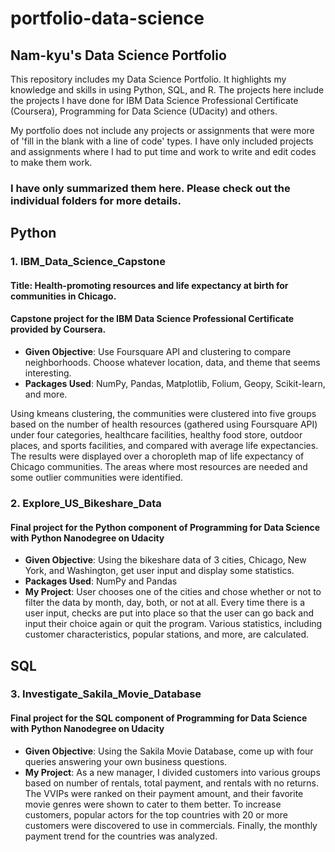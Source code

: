 # portfolio-data-science
## Nam-kyu's Data Science Portfolio
This repository includes my Data Science Portfolio.
It highlights my knowledge and skills in using Python, SQL, and R.
The projects here include the projects I have done for IBM Data Science Professional Certificate (Coursera),
Programming for Data Science (UDacity) and others.

My portfolio does not include any projects or assignments that were more of 'fill in the blank with a line of code' types.
I have only included projects and assignments where I had to put time and work to write and edit codes to make them work.

### I have only summarized them here. Please check out the individual folders for more details.

## Python
### 1. IBM_Data_Science_Capstone
#### Title: Health-promoting resources and life expectancy at birth for communities in Chicago.
#### Capstone project for the IBM Data Science Professional Certificate provided by Coursera.
- **Given Objective**: Use Foursquare API and clustering to compare neighborhoods. Choose whatever location, data, and theme that seems interesting.
- **Packages Used**: NumPy, Pandas, Matplotlib, Folium, Geopy, Scikit-learn, and more.

Using kmeans clustering, the communities were clustered into five groups based on the number of health resources (gathered using Foursquare API) under four categories, healthcare facilities, healthy food store, outdoor places, and sports facilities, and compared with average life expectancies. The results were displayed over a choropleth map of life expectancy of Chicago communities. The areas where most resources are needed and some outlier communities were identified.

### 2. Explore_US_Bikeshare_Data
#### Final project for the Python component of Programming for Data Science with Python Nanodegree on Udacity
- **Given Objective**: Using the bikeshare data of 3 cities, Chicago, New York, and Washington, get user input and display some statistics.
- **Packages Used**: NumPy and Pandas
- **My Project**: User chooses one of the cities and chose whether or not to filter the data by month, day, both, or not at all. Every time there is a user input, checks are put into place so that the user can go back and input their choice again or quit the program. Various statistics, including customer characteristics, popular stations, and more, are calculated.

## SQL
### 3. Investigate_Sakila_Movie_Database
#### Final project for the SQL component of Programming for Data Science with Python Nanodegree on Udacity
- **Given Objective**: Using the Sakila Movie Database, come up with four queries answering your own business questions.
- **My Project**: As a new manager, I divided customers into various groups based on number of rentals, total payment, and rentals with no returns. The VVIPs were ranked on their payment amount, and their favorite movie genres were shown to cater to them better. To increase customers, popular actors for the top countries with 20 or more customers were discovered to use in commercials. Finally, the monthly payment trend for the countries was analyzed.
